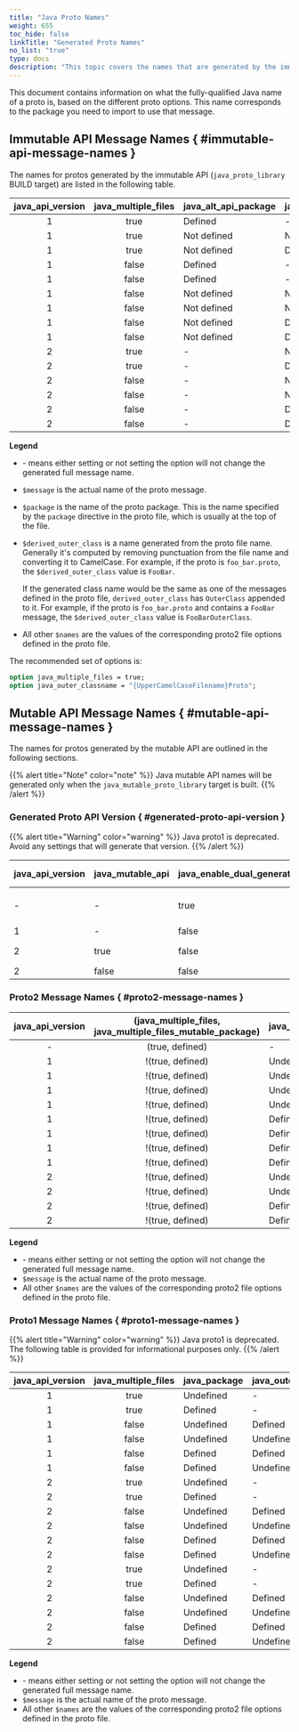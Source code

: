 ```yaml
---
title: "Java Proto Names"
weight: 655
toc_hide: false
linkTitle: "Generated Proto Names"
no_list: "true"
type: docs
description: "This topic covers the names that are generated by the immutable API."
---
```


This document contains information on what the fully-qualified Java name of a
proto is, based on the different proto options. This name corresponds to the
package you need to import to use that message.

## Immutable API Message Names { #immutable-api-message-names }

The names for protos generated by the immutable API (`java_proto_library` BUILD
target) are listed in the following table.

java_api_version | java_multiple_files | java_alt_api_package | java_package | java_outer_classname | Generated full message name
:--------------: | :-----------------: | -------------------- | ------------ | -------------------- | ---------------------------
1                | true                | Defined              | -            |                      | `$java_alt_api_package.$message`
1                | true                | Not defined          | Not defined  |                      | `com.google.protos.$package.proto2api.$message`
1                | true                | Not defined          | Defined      |                      | `$java_package.proto2api.$message`
1                | false               | Defined              | -            | Not defined          | `$java_alt_api_package.$derived_outer_class.$message`
1                | false               | Defined              | -            | Defined              | `$java_alt_api_package.$java_outer_classname.$message`
1                | false               | Not defined          | Not defined  | Not defined          | `com.google.protos.$package.proto2api.$derived_outer_class.$message`
1                | false               | Not defined          | Not defined  | Defined              | `com.google.protos.$package.proto2api.$java_outer_classname.$message`
1                | false               | Not defined          | Defined      | Not defined          | `$java_package.proto2api.$derived_outer_class.$message`
1                | false               | Not defined          | Defined      | Defined              | `$java_package.proto2api.$java_outer_classname.$message`
2                | true                | -                    | Not defined  | -                    | `com.google.protos.$package.$message`
2                | true                | -                    | Defined      | -                    | `$java_package.$message`
2                | false               | -                    | Not defined  | Not defined          | `com.google.protos.$package.$derived_outer_class.$message`
2                | false               | -                    | Not defined  | Defined              | `com.google.protos.$package.$java_outer_classname.$message`
2                | false               | -                    | Defined      | Not defined          | `$java_package.$derived_outer_class.$message`
2                | false               | -                    | Defined      | Defined              | `$java_package.$java_outer_classname.$message`

**Legend**

*   \- means either setting or not setting the option will not change the
    generated full message name.
*   `$message` is the actual name of the proto message.
*   `$package` is the name of the proto package. This is the name specified by
    the `package` directive in the proto file, which is usually at the top of
    the file.
*   `$derived_outer_class` is a name generated from the proto file name.
    Generally it's computed by removing punctuation from the file name and
    converting it to CamelCase. For example, if the proto is `foo_bar.proto`,
    the `$derived_outer_class` value is `FooBar`.

    If the generated class name would be the same as one of the messages defined
    in the proto file, `derived_outer_class` has `OuterClass` appended to it.
    For example, if the proto is `foo_bar.proto` and contains a `FooBar`
    message, the `$derived_outer_class` value is `FooBarOuterClass`.

*   All other `$names` are the values of the corresponding proto2 file options
    defined in the proto file.

The recommended set of options is:

```proto
option java_multiple_files = true;
option java_outer_classname = "{UpperCamelCaseFilename}Proto";
```

## Mutable API Message Names { #mutable-api-message-names }

The names for protos generated by the mutable API are outlined in the following
sections.

{{% alert title="Note" color="note" %}}
Java mutable API names will be generated only when the
`java_mutable_proto_library` target is built.
{{% /alert %}}

### Generated Proto API Version { #generated-proto-api-version }

{{% alert title="Warning" color="warning" %}} Java
proto1 is deprecated. Avoid any settings that will generate that version.
{{% /alert %}}

java_api_version | java_mutable_api | java_enable_dual_generate_mutable_api | API version
---------------- | ---------------- | ------------------------------------- | -----------
\-               | -                | true                                  | proto1, proto2 mutable
1                | -                | false                                 | proto1
2                | true             | false                                 | proto2 mutable
2                | false            | false                                 | proto1

### Proto2 Message Names { #proto2-message-names }

java_api_version | (java_multiple_files, java_multiple_files_mutable_package) | java_package | java_outer_classname | java_alt_api_package | Proto2 Mutable message name
:--------------: | :--------------------------------------------------------: | ------------ | -------------------- | -------------------- | ---------------------------
\-               | (true, defined)                                            | -            | -                    | -                    | `$java_multiple_files_mutable_package.$message`
1                | !(true, defined)                                           | Undefined    | Undefined            | Undefined            | `com.google.protos.$package.proto2api.Mutable$Filename.$message`
1                | !(true, defined)                                           | Undefined    | Undefined            | Defined              | `$java_alt_api_package.Mutable$Filename.$message`
1                | !(true, defined)                                           | Undefined    | Defined              | Undefined            | `com.google.protos.$package.proto2api.Mutable$java_outer_classname.$message`
1                | !(true, defined)                                           | Undefined    | Defined              | Defined              | `$java_alt_api_package.Mutable$java_outer_classname.$message`
1                | !(true, defined)                                           | Defined      | Undefined            | Undefined            | `$java_package.proto2api.Mutable$Filename.$message`
1                | !(true, defined)                                           | Defined      | Undefined            | Defined              | `$java_alt_api_package.Mutable$Filename.$message`
1                | !(true, defined)                                           | Defined      | Defined              | Undefined            | `$java_package.proto2api.Mutable$java_outer_classname.$message`
1                | !(true, defined)                                           | Defined      | Defined              | Defined              | `$java_alt_api_package.Mutable$java_outer_classname.$message`
2                | !(true, defined)                                           | Undefined    | Undefined            | -                    | `com.google.protos.$package.Mutable$Filename.$message`
2                | !(true, defined)                                           | Undefined    | Defined              | -                    | `com.google.protos.$package..Mutable$java_outer_classname.$message`
2                | !(true, defined)                                           | Defined      | Undefined            | -                    | `$java_package.Mutable$Filename.$message`
2                | !(true, defined)                                           | Defined      | Defined              | -                    | `$java_package.Mutable$java_outer_classname.$message`

**Legend**

*   \- means either setting or not setting the option will not change the
    generated full message name.
*   `$message` is the actual name of the proto message.
*   All other `$names` are the values of the corresponding proto2 file options
    defined in the proto file.

### Proto1 Message Names { #proto1-message-names }

{{% alert title="Warning" color="warning" %}} Java
proto1 is deprecated. The following table is provided for informational purposes
only. {{% /alert %}}

java_api_version | java_multiple_files | java_package | java_outer_classname | java_alt_api_package | Proto1 message name
:--------------: | :-----------------: | ------------ | -------------------- | -------------------- | -------------------
1                | true                | Undefined    | -                    | -                    | `com.google.protos.$package.$message`
1                | true                | Defined      | -                    | -                    | `$java_package.$message`
1                | false               | Undefined    | Defined              | -                    | `com.google.protos.$package.$java_outer_class.$message`
1                | false               | Undefined    | Undefined            | -                    | `com.google.protos.$package.$message`
1                | false               | Defined      | Defined              | -                    | `$java_package.$java_outer_class.$message`
1                | false               | Defined      | Undefined            | -                    | `$java_package.$message`
2                | true                | Undefined    | -                    | Undefined            | `com.google.protos.$package.proto1api.$message`
2                | true                | Defined      | -                    | Undefined            | `$java_package.proto1api.$message`
2                | false               | Undefined    | Defined              | Undefined            | `com.google.protos.$package.proto1api.$java_outer_class.$message`
2                | false               | Undefined    | Undefined            | Undefined            | `com.google.protos.$package.proto1api.$message`
2                | false               | Defined      | Defined              | Undefined            | `$java_package.proto1api.$java_outer_class.$message`
2                | false               | Defined      | Undefined            | Undefined            | `$java_package.proto1api.$message`
2                | true                | Undefined    | -                    | Defined              | `com.google.protos.$package.$java_alt_api_package.$message`
2                | true                | Defined      | -                    | Defined              | `$java_package.$java_alt_api_package.$message`
2                | false               | Undefined    | Defined              | Defined              | `com.google.protos.$package.$java_alt_api_package.$java_outer_class.$message`
2                | false               | Undefined    | Undefined            | Defined              | `com.google.protos.$package.$java_alt_api_package.$message`
2                | false               | Defined      | Defined              | Defined              | `$java_package.$java_alt_api_package.$java_outer_class.$message`
2                | false               | Defined      | Undefined            | Defined              | `$java_package.$java_alt_api_package.$message`

**Legend**

*   \- means either setting or not setting the option will not change the
    generated full message name.
*   `$message` is the actual name of the proto message.
*   All other `$names` are the values of the corresponding proto2 file options
    defined in the proto file.
